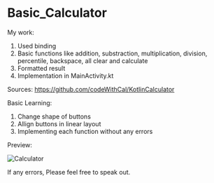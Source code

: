 # Basic_Calculator
My work:
1. Used binding
2. Basic functions like addition, substraction, multiplication, division, percentile, backspace, all clear and calculate
4. Formatted result
5. Implementation in MainActivity.kt

Sources:
https://github.com/codeWithCal/KotlinCalculator

Basic Learning:
1. Change shape of buttons
2. Allign buttons in linear layout
3. Implementing each function without any errors

Preview:

![Calculator](https://github.com/KakarlaSusritha/Basic_Calculator/assets/52524139/541a985a-b531-45da-adfd-c2f088d25431)


If any errors, Please feel free to speak out.
